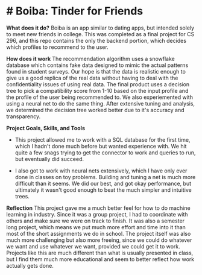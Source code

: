 # # Boiba: Tinder for Friends

**What does it do?**
Boiba is an app similar to dating apps, but intended solely to meet new friends in college. This was completed as a final project for CS 296, and this repo contains the only the backend portion, which decides which profiles to recommend to the user. 

**How does it work**
The recommendation algorithm uses a snowflake database which contains fake data designed to mimic the actual patterns found in student surveys. Our hope is that the data is realistic enough to give us a good replica of the real data without having to deal with the confidentiality issues of using real data. The final product uses a decision tree to pick a compatibility score from 1-10 based on the input profile and the profile of the user being recommended to. We also experiemented with using a neural net to do the same thing. After extensive tuning and analysis, we determined the decision tree worked better due to it's accuracy and transparency.

**Project Goals, Skills, and Tools**
* This project allowed me to work with a SQL database for the first time, which I hadn't done much before but wanted experience with. We hit quite a few snags trying to get the connector to work and queries to run, but eventually did succeed.

* I also got to work with neural nets extensively, which I have only ever done in classes on toy problems. Building and tuning a net is much more difficult than it seems. We did our best, and got okay performance, but ultimately it wasn't good enough to beat the much simpler and intuitive trees.


**Reflection**
This project gave me a much better feel for how to do machine learning in industry. Since it was a group project, I had to coordinate with others and make sure we were on track to finish. It was also a semester long project, which means we put much more effort and time into it than most of the short assignments we do in school. The project itself was also much more challenging but also more freeing, since we could do whatever we want and use whatever we want, provided we could get it to work. Projects like this are much different than what is usually presented in class, but I find them much more educational and seem to better reflect how work actually gets done.
